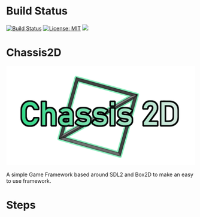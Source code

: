 # Build Status
[![Build Status](https://travis-ci.com/YamiOG/Chassis2D.svg?branch=master)](https://travis-ci.com/YamiOG/Chassis2D)
[![License: MIT](https://img.shields.io/github/license/YamiOG/Chassis2D.svg)](https://opensource.org/licenses/MIT)
[![](https://img.shields.io/github/last-commit/YamiOG/Chassis2D.svg)](https://github.com/YamiOG/Chassis2D/commits/master)


# Chassis2D
![Official logo](icon1.png "Official Logo")

A simple Game Framework based around SDL2 and Box2D to make an easy to use framework.

# Steps


